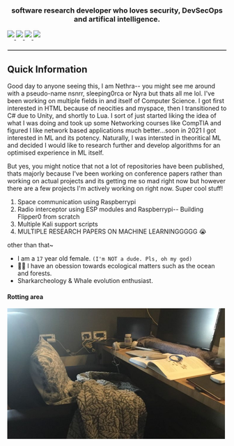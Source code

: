 <!-- Welcome to my readme source you stalker. Anyway so, I decided to work on this rather than actually uploading any repositories. Thy shall witness git servers falling apart when I do though. I'm just wayy too busy working on conference papers at the moment so no projects as of now :(--> 
<h3 align="center">software research developer who loves security, DevSecOps and artifical intelligence.</h3>  
<div align-"center">

<!-- Socials-->
<!-- LinkeDin-->
<a href="https://www.linkedin.com/in/nethra-s-77030130b" target="_blank">
  <img src="https://img.shields.io/badge/LinkedIn-0A66C2?style=for-the-badge&logo=linkedin&logoColor=white" style="margin-bottom: 5px;" />
</a>

<!-- Hackaday-->
<a href="https://hackaday.io/nsnrr.999?saved=true" target="_blank">
  <img src="https://img.shields.io/badge/Hackaday-1A1A1A?style=for-the-badge&logo=hackaday&logoColor=white" style="margin-bottom: 5px;" />
</a>

<!-- DevPost-->
<a href="https://devpost.com/nsnrr-999?ref_content=user-portfolio&ref_feature=portfolio&ref_medium=global-nav" target="_blank">
  <img src="https://img.shields.io/badge/Devpost-003E54?style=for-the-badge&logo=devpost&logoColor=white" style="margin-bottom: 5px;" />
</a>

<!-- Youtube-->
<a href="https://www.youtube.com/@ns-nrrr" target="_blank">
  <img src="https://img.shields.io/badge/YouTube-FF0000?style=for-the-badge&logo=youtube&logoColor=white" style="margin-bottom: 5px;" />
</a>

<!-- Well, here are the socials I know I wont be active on for the next one+ years, because goddamn, I'm still stuck in school and IB sucks and I can't do shit :(-->

<!-- Devianart
<a href="https://www.deviantart.com/ns-nrr" target="_blank">
  <img src="https://img.shields.io/badge/DeviantArt-05CC47?style=for-the-badge&logo=deviantart&logoColor=white" style="margin-bottom: 5px;" />
</a>-->

<!-- 500px
<a href="https://500px.com/p/ns-nrr?view=photos" target="_blank">
  <img src="https://img.shields.io/badge/500px-0099E5?style=for-the-badge&logo=500px&logoColor=white" style="margin-bottom: 5px;" />
</a>-->

<!-- Divider -->
<hr style="margin: 20px 0; border: 1px solid #ccc;" />

## Quick Information
Good day to anyone seeing this, I am Nethra-- you might see me around with a pseudo-name nsnrr, sleeping0rca or Nyra but thats all me lol. I've been working on multiple fields in and itself of Computer Science. I got first interested in HTML because of neocities and myspace, then I transitioned to C# due to Unity, and shortly to Lua. I sort of just started liking the idea of what I was doing and took up some Networking courses like CompTIA and figured I like network based applications much better...soon in 2021 I got interested in ML and its potency. Naturally, I was intersted in theoritical ML and decided I would like to research further and develop algorithms for an optimised experience in ML itself.

But yes, you might notice that not a lot of repositories have been published, thats majorly because I've been working on conference papers rather than working on actual projects and its getting me so mad right now but however there are a few projects I'm actively working on right now. Super cool stuff!

1. Space communication using Raspberrypi
2. Radio interceptor using ESP modules and Raspberrypi-- Building Flipper0 from scratch
3. Multiple Kali support scripts
4. MULTIPLE RESEARCH PAPERS ON MACHINE LEARNINGGGGG 😭

other than that~
- I am a `17` year old female. `(I'm NOT a dude. Pls, oh my god)`
- 🌿🌊 I have an obession towards ecological matters such as the ocean and forests.
- Sharkarcheology & Whale evolution enthusiast.

#### Rotting area
<img align="left" height="300px" width="500px" src="./desk.jpg" />
